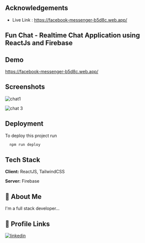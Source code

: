 
## Acknowledgements

 - Live Link : https://facebook-messenger-b5d8c.web.app/


## Fun Chat - Realtime Chat Application using ReactJs and Firebase
## Demo

https://facebook-messenger-b5d8c.web.app/
## Screenshots

![chat1](https://user-images.githubusercontent.com/97735833/222905579-020f3f6e-b3d4-4952-8418-0aea63146384.jpg)

![chat 3](https://user-images.githubusercontent.com/97735833/222906149-3620681e-1b28-4693-8210-666a8fada2fd.jpg)


## Deployment

To deploy this project run

```bash
  npm run deploy
```


## Tech Stack

**Client:** ReactJS, TailwindCSS

**Server:** Firebase


## 🚀 About Me
I'm a full stack developer...


## 🔗 Profile Links
[![linkedin](https://img.shields.io/badge/linkedin-0A66C2?style=for-the-badge&logo=linkedin&logoColor=white)](https://www.linkedin.com/in/arshad-shirgave-a06528214/)


